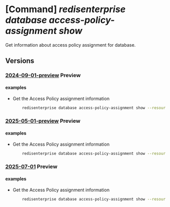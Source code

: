 # [Command] _redisenterprise database access-policy-assignment show_

Get information about access policy assignment for database.

## Versions

### [2024-09-01-preview](/Resources/mgmt-plane/L3N1YnNjcmlwdGlvbnMve30vcmVzb3VyY2Vncm91cHMve30vcHJvdmlkZXJzL21pY3Jvc29mdC5jYWNoZS9yZWRpc2VudGVycHJpc2Uve30vZGF0YWJhc2VzL3t9L2FjY2Vzc3BvbGljeWFzc2lnbm1lbnRzL3t9/2024-09-01-preview.xml) **Preview**

<!-- mgmt-plane /subscriptions/{}/resourcegroups/{}/providers/microsoft.cache/redisenterprise/{}/databases/{}/accesspolicyassignments/{} 2024-09-01-preview -->

#### examples

- Get the Access Policy assignment information
    ```bash
        redisenterprise database access-policy-assignment show --resource-group rg1 --cluster-name cache1 --database-name default --access-policy-assignment-name accessPolicyAssignmentName1
    ```

### [2025-05-01-preview](/Resources/mgmt-plane/L3N1YnNjcmlwdGlvbnMve30vcmVzb3VyY2Vncm91cHMve30vcHJvdmlkZXJzL21pY3Jvc29mdC5jYWNoZS9yZWRpc2VudGVycHJpc2Uve30vZGF0YWJhc2VzL3t9L2FjY2Vzc3BvbGljeWFzc2lnbm1lbnRzL3t9/2025-05-01-preview.xml) **Preview**

<!-- mgmt-plane /subscriptions/{}/resourcegroups/{}/providers/microsoft.cache/redisenterprise/{}/databases/{}/accesspolicyassignments/{} 2025-05-01-preview -->

#### examples

- Get the Access Policy assignment information
    ```bash
        redisenterprise database access-policy-assignment show --resource-group rg1 --cluster-name cache1 --database-name default --access-policy-assignment-name accessPolicyAssignmentName1
    ```

### [2025-07-01](/Resources/mgmt-plane/L3N1YnNjcmlwdGlvbnMve30vcmVzb3VyY2Vncm91cHMve30vcHJvdmlkZXJzL21pY3Jvc29mdC5jYWNoZS9yZWRpc2VudGVycHJpc2Uve30vZGF0YWJhc2VzL3t9L2FjY2Vzc3BvbGljeWFzc2lnbm1lbnRzL3t9/2025-07-01.xml) **Preview**

<!-- mgmt-plane /subscriptions/{}/resourcegroups/{}/providers/microsoft.cache/redisenterprise/{}/databases/{}/accesspolicyassignments/{} 2025-07-01 -->

#### examples

- Get the Access Policy assignment information
    ```bash
        redisenterprise database access-policy-assignment show --resource-group rg1 --cluster-name cache1 --database-name default --access-policy-assignment-name accessPolicyAssignmentName1
    ```
